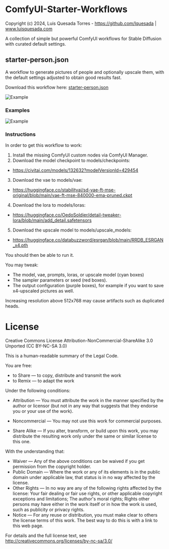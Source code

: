 # ComfyUI-Starter-Workflows
Copyright (c) 2024, Luis Quesada Torres - https://github.com/lquesada | www.luisquesada.com

A collection of simple but powerful ComfyUI workflows for Stable Diffusion with curated default settings.

## starter-person.json
A workflow to generate pictures of people and optionally upscale them, with the default settings adjusted to obtain good results fast.

Download this workflow here: [starter-person.json](https://github.com/lquesada/ComfyUI-Starter-Workflows/blob/main/starter-person.json)

![Example](starter-person-screenshot.png)

### Examples

![Example](starter-person-summary.png)

### Instructions

In order to get this workflow to work:
1. Install the missing ComfyUI custom nodes via ComfyUI Manager.
2. Download the model checkpoint to models/checkpoints:
  * https://civitai.com/models/132632?modelVersionId=429454
3. Download the vae to models/vae:
  * https://huggingface.co/stabilityai/sd-vae-ft-mse-original/blob/main/vae-ft-mse-840000-ema-pruned.ckpt
4. Download the lora to models/loras:
  * https://huggingface.co/OedoSoldier/detail-tweaker-lora/blob/main/add_detail.safetensors
5. Download the upscale model to models/upscale_models:
  * https://huggingface.co/databuzzword/esrgan/blob/main/RRDB_ESRGAN_x4.pth

You should then be able to run it.

You may tweak:
- The model, vae, prompts, loras, or upscale model (cyan boxes)
- The sampler parameters or seed (red boxes).
- The output configuration (purple boxes), for example if you want to save x4-upscaled pictures as well.

Increasing resolution above 512x768 may cause artifacts such as duplicated heads.

# License
Creative Commons License Attribution-NonCommercial-ShareAlike 3.0 Unported (CC BY-NC-SA 3.0)

This is a human-readable summary of the Legal Code.

You are free:

*   to Share — to copy, distribute and transmit the work
*   to Remix — to adapt the work

Under the following conditions:

*   Attribution — You must attribute the work in the manner specified by the author or licensor (but not in any way that suggests that they endorse you or your use of the work).

*   Noncommercial — You may not use this work for commercial purposes.

*   Share Alike — If you alter, transform, or build upon this work, you may distribute the resulting work only under the same or similar license to this one.

With the understanding that:

*   Waiver — Any of the above conditions can be waived if you get permission from the copyright holder.
*   Public Domain — Where the work or any of its elements is in the public domain under applicable law, that status is in no way affected by the license.
*   Other Rights — In no way are any of the following rights affected by the license:
       Your fair dealing or fair use rights, or other applicable copyright exceptions and limitations;
       The author's moral rights;
       Rights other persons may have either in the work itself or in how the work is used, such as publicity or privacy rights.
*   Notice — For any reuse or distribution, you must make clear to others the license terms of this work. The best way to do this is with a link to this web page.

For details and the full license text, see http://creativecommons.org/licenses/by-nc-sa/3.0/
